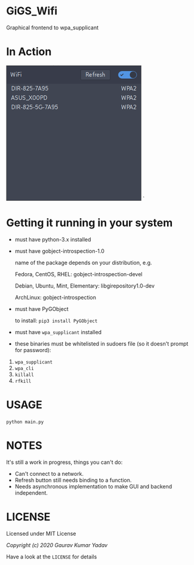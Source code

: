 # GiGS_Wifi
Graphical frontend to wpa_supplicant

# In Action

![Alt text](in_action.png?raw=true "running under Artix Linux and dwm")
`

# Getting it running in your system
* must have python-3.x installed
* must have gobject-introspection-1.0
    
    name of the package depends on your distribution, e.g.

    Fedora, CentOS, RHEL: gobject-introspection-devel

    Debian, Ubuntu, Mint, Elementary: libgirepository1.0-dev

    ArchLinux: gobject-introspection

* must have PyGObject

    to install: `pip3 install PyGObject`

* must have `wpa_supplicant` installed

* these binaries must be whitelisted in sudoers file (so it doesn't prompt for password):
1. `wpa_supplicant`
2. `wpa_cli`
3. `killall`
4. `rfkill`

# USAGE
 `python main.py`

# NOTES
It's still a work in progress, things you can't do:
* Can't connect to a network.
* Refresh button still needs binding to a function.
* Needs asynchronous implementation to make GUI and backend independent.

# LICENSE
Licensed under MIT License

*Copyright (c) 2020 Gaurav Kumar Yadav*

Have a look at the `LICENSE` for details

